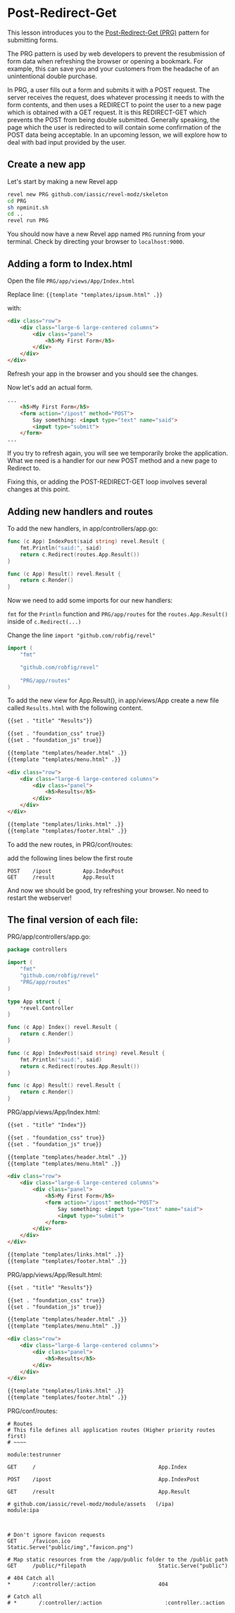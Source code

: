 Post-Redirect-Get
===================

This lesson introduces you to the [Post-Redirect-Get (PRG)](http://en.wikipedia.org/wiki/Post/Redirect/Get) pattern
for submitting forms.

The PRG pattern is used by web developers to prevent the resubmission of form data when refreshing the browser or opening a bookmark. For example, this can save you and your customers from the headache of an unintentional double purchase.

In PRG, a user fills out a form and submits it with a POST request.
The server receives the request, does whatever processing it needs to with
the form contents, and then uses a REDIRECT to point the user to a new page which is obtained with a GET request.
It is this REDIRECT-GET which prevents the POST from being double submitted.
Generally speaking, the page which the user is redirected to will contain some confirmation of the POST data being acceptable. In an upcoming lesson, we will explore how to deal with bad input provided by the user.

Create a new app
------------------

Let's start by making a new Revel app

``` Bash
revel new PRG github.com/iassic/revel-modz/skeleton
cd PRG
sh npminit.sh
cd ..
revel run PRG
```

You should now have a new Revel app named `PRG` running from your terminal. Check by directing your browser to `localhost:9000`.


Adding a form to Index.html
---------------------------

Open the file `PRG/app/views/App/Index.html`

Replace line: `{{template "templates/ipsum.html" .}}`

with:

``` HTML
<div class="row">
    <div class="large-6 large-centered columns">
        <div class="panel">
            <h5>My First Form</h5>
        </div>
    </div>
</div>
```

Refresh your app in the browser and you should see the changes.

Now let's add an actual form.

``` HTML
...
    <h5>My First Form</h5>
    <form action="/ipost" method="POST">
        Say something: <input type="text" name="said">
        <input type="submit">
	</form>
...
```

If you try to refresh again, you will see we temporarily broke the application. What we need is a handler for our new POST method and a new page to Redirect to.

Fixing this, or adding the POST-REDIRECT-GET loop involves several changes at this point.

Adding new handlers and routes
------------------------------

To add the new handlers, in app/controllers/app.go:

``` Go
func (c App) IndexPost(said string) revel.Result {
	fmt.Println("said:", said)
	return c.Redirect(routes.App.Result())
}

func (c App) Result() revel.Result {
	return c.Render()
}
```

Now we need to add some imports for our new handlers:

`fmt` for the `Println` function and `PRG/app/routes` for the `routes.App.Result()`
inside of `c.Redirect(...)`

Change the line `import "github.com/robfig/revel"`

``` Go
import (
	"fmt"

	"github.com/robfig/revel"
	
	"PRG/app/routes"
)
```


To add the new view for App.Result(), in app/views/App
create a new file called `Results.html` with the following content.

``` HTML
{{set . "title" "Results"}}

{{set . "foundation_css" true}}
{{set . "foundation_js" true}}

{{template "templates/header.html" .}}
{{template "templates/menu.html" .}}

<div class="row">
    <div class="large-6 large-centered columns">
        <div class="panel">
            <h5>Results</h5>
        </div>
    </div>
</div>

{{template "templates/links.html" .}}
{{template "templates/footer.html" .}}

```


To add the new routes, in PRG/conf/routes:

add the following lines below the first route

```
POST 	/ipost 			App.IndexPost
GET 	/result 		App.Result
```


And now we should be good, try refreshing your browser.
No need to restart the webserver!


The final version of each file:
---------------------------------

PRG/app/controllers/app.go:

``` Go
package controllers

import (
	"fmt"
	"github.com/robfig/revel"
	"PRG/app/routes"
)

type App struct {
	*revel.Controller
}

func (c App) Index() revel.Result {
	return c.Render()
}

func (c App) IndexPost(said string) revel.Result {
	fmt.Println("said:", said)
	return c.Redirect(routes.App.Result())
}

func (c App) Result() revel.Result {
	return c.Render()
}
```

PRG/app/views/App/Index.html:

``` HTML
{{set . "title" "Index"}}

{{set . "foundation_css" true}}
{{set . "foundation_js" true}}

{{template "templates/header.html" .}}
{{template "templates/menu.html" .}}

<div class="row">
    <div class="large-6 large-centered columns">
        <div class="panel">
            <h5>My First Form</h5>
            <form action="/ipost" method="POST">
		        Say something: <input type="text" name="said">
		        <input type="submit">
		    </form>
        </div>
    </div>
</div>

{{template "templates/links.html" .}}
{{template "templates/footer.html" .}}
```

PRG/app/views/App/Result.html:

``` HTML
{{set . "title" "Results"}}

{{set . "foundation_css" true}}
{{set . "foundation_js" true}}

{{template "templates/header.html" .}}
{{template "templates/menu.html" .}}

<div class="row">
    <div class="large-6 large-centered columns">
        <div class="panel">
            <h5>Results</h5>
        </div>
    </div>
</div>

{{template "templates/links.html" .}}
{{template "templates/footer.html" .}}
```

PRG/conf/routes:

```
# Routes
# This file defines all application routes (Higher priority routes first)
# ~~~~

module:testrunner

GET     /                                       App.Index

POST    /ipost									App.IndexPost

GET 	/result									App.Result

# github.com/iassic/revel-modz/module/assets   (/ipa)
module:ipa



# Don't ignore favicon requests
GET     /favicon.ico                            Static.Serve("public/img","favicon.png")

# Map static resources from the /app/public folder to the /public path
GET     /public/*filepath                       Static.Serve("public")

# 404 Catch all
*       /:controller/:action                    404

# Catch all
# *       /:controller/:action                    :controller.:action
```
